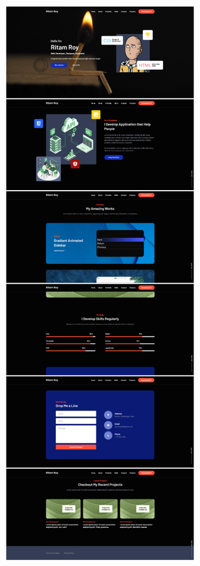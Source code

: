 ![](screenshorts/portfolio1.png)
<br>
![](screenshorts/portfolio2.png)
<br>
![](screenshorts/portfolio3.png)
<br>
![](screenshorts/portfolio4.png)
<br>
![](screenshorts/portfolio5.png)
<br>
![](screenshorts/portfolio6.png)
